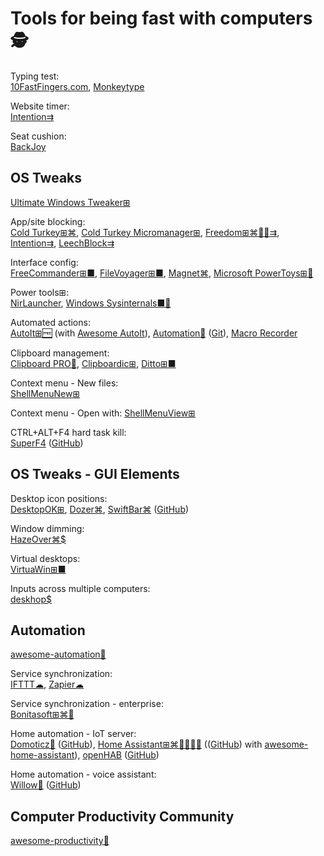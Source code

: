 
# Tools for being fast with computers🕵️

Typing test:  
[10FastFingers.com](https://10fastfingers.com/),
[Monkeytype](https://monkeytype.com/)

Website timer:  
[Intention⇉](https://addons.mozilla.org/en-US/firefox/addon/intention/)

Seat cushion:  
[BackJoy](https://www.backjoy.com/)

## OS Tweaks

[Ultimate Windows Tweaker⊞](https://www.techspot.com/downloads/6167-ultimate-windows-tweaker.html)

App/site blocking:  
[Cold Turkey⊞⌘](https://getcoldturkey.com/),
[Cold Turkey Micromanager⊞](https://getcoldturkey.com/micromanager/),
[Freedom⊞⌘🍎🤖⇉](https://freedom.to/),
[Intention⇉](https://www.getintention.com/),
[LeechBlock⇉](https://www.proginosko.com/leechblock/)

Interface config:  
[FreeCommander⊞■](https://freecommander.com/en/summary/),
[FileVoyager⊞■](https://www.filevoyager.com/),
[Magnet⌘](https://magnet.crowdcafe.com/),
[Microsoft PowerToys⊞🧛](https://docs.microsoft.com/en-us/windows/powertoys/)

Power tools⊞:  
[NirLauncher](https://launcher.nirsoft.net/),
[Windows Sysinternals■🧛](https://docs.microsoft.com/en-us/sysinternals/)

Automated actions:  
[AutoIt⊞🆓](https://www.autoitscript.com/) (with [Awesome AutoIt](https://j2team.github.io/awesome-AutoIt/)),
[Automation🤖](https://server47.de/automation/) ([Git](https://git.server47.de/jens/Automation)),
[Macro Recorder](https://www.macrorecorder.com/)

Clipboard management:  
[Clipboard PRO🍎](https://clipboardpro.app/),
[Clipboardic⊞](https://www.nirsoft.net/utils/clipboardic.html),
[Ditto⊞■](https://ditto-cp.sourceforge.io/)

Context menu - New files:  
[ShellMenuNew⊞](https://www.nirsoft.net/utils/shell_menu_new.html)

Context menu - Open with:
[ShellMenuView⊞](https://www.nirsoft.net/utils/shell_menu_view.html)

CTRL+ALT+F4 hard task kill:  
[SuperF4](https://stefansundin.github.io/superf4/) ([GitHub](https://github.com/stefansundin/superf4))

## OS Tweaks - GUI Elements

Desktop icon positions:  
[DesktopOK⊞](https://www.softwareok.com/?seite=Freeware/DesktopOK),
[Dozer⌘](https://github.com/Mortennn/Dozer),
[SwiftBar⌘](https://swiftbar.app/) ([GitHub](https://github.com/swiftbar/SwiftBar))

Window dimming:  
[HazeOver⌘$](https://hazeover.com/)

Virtual desktops:  
[VirtuaWin⊞■](https://virtuawin.sourceforge.io/)

Inputs across multiple computers:  
[deskhop$](https://github.com/hrvach/deskhop)

## Automation

[awesome-automation💩](https://github.com/croqaz/awesome-automation)

Service synchronization:  
[IFTTT☁](https://ifttt.com),
[Zapier☁](https://zapier.com/)

Service synchronization - enterprise:  
[Bonitasoft⊞⌘🐧](https://www.bonitasoft.com/)

Home automation - IoT server:  
[Domoticz💾](https://www.domoticz.com/) ([GitHub](https://github.com/domoticz/domoticz)),
[Home Assistant⊞⌘🐧🍎🤖💾](https://www.home-assistant.io/) (([GitHub](https://github.com/home-assistant/core)) with [awesome-home-assistant](https://github.com/frenck/awesome-home-assistant)),
[openHAB](https://www.openhab.org/) ([GitHub](https://github.com/openhab/openhab-core))

Home automation - voice assistant:  
[Willow💾](https://heywillow.io/) ([GitHub](https://github.com/toverainc/willow))

## Computer Productivity Community

[awesome-productivity💩](https://github.com/jyguyomarch/awesome-productivity)
